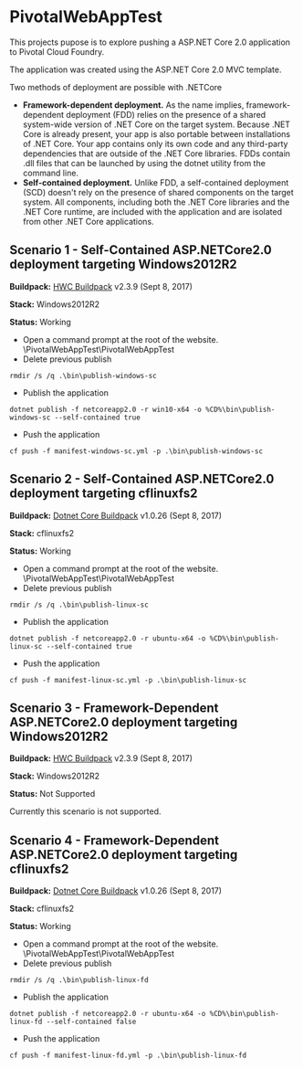 # PivotalWebAppTestThis projects pupose is to explore pushing a ASP.NET Core 2.0 application to Pivotal Cloud Foundry.The application was created using the ASP.NET Core 2.0 MVC template. Two methods of deployment are possible with .NETCore- **Framework-dependent deployment.** As the name implies, framework-dependent deployment (FDD) relies on the presence of a shared system-wide version of .NET Core on the target system. Because .NET Core is already present, your app is also portable between installations of .NET Core. Your app contains only its own code and any third-party dependencies that are outside of the .NET Core libraries. FDDs contain .dll files that can be launched by using the dotnet utility from the command line. - **Self-contained deployment.** Unlike FDD, a self-contained deployment (SCD) doesn't rely on the presence of shared components on the target system. All components, including both the .NET Core libraries and the .NET Core runtime, are included with the application and are isolated from other .NET Core applications.## Scenario 1 - Self-Contained ASP.NETCore2.0 deployment targeting Windows2012R2**Buildpack:** [HWC Buildpack](https://github.com/cloudfoundry/hwc-buildpack/releases) v2.3.9 (Sept 8, 2017)**Stack:** Windows2012R2**Status:** Working- Open a command prompt at the root of the website. \PivotalWebAppTest\PivotalWebAppTest- Delete previous publish```rmdir /s /q .\bin\publish-windows-sc```- Publish the application```dotnet publish -f netcoreapp2.0 -r win10-x64 -o %CD%\bin\publish-windows-sc --self-contained true```- Push the application```cf push -f manifest-windows-sc.yml -p .\bin\publish-windows-sc```## Scenario 2 - Self-Contained ASP.NETCore2.0 deployment targeting cflinuxfs2**Buildpack:** [Dotnet Core Buildpack](https://github.com/cloudfoundry/dotnet-core-buildpack/releases) v1.0.26 (Sept 8, 2017)**Stack:** cflinuxfs2**Status:** Working- Open a command prompt at the root of the website. \PivotalWebAppTest\PivotalWebAppTest- Delete previous publish```rmdir /s /q .\bin\publish-linux-sc```- Publish the application```dotnet publish -f netcoreapp2.0 -r ubuntu-x64 -o %CD%\bin\publish-linux-sc --self-contained true```- Push the application```cf push -f manifest-linux-sc.yml -p .\bin\publish-linux-sc```## Scenario 3 - Framework-Dependent ASP.NETCore2.0 deployment targeting Windows2012R2**Buildpack:** [HWC Buildpack](https://github.com/cloudfoundry/hwc-buildpack/releases) v2.3.9 (Sept 8, 2017)**Stack:** Windows2012R2**Status:** Not SupportedCurrently this scenario is not supported. ## Scenario 4 - Framework-Dependent ASP.NETCore2.0 deployment targeting cflinuxfs2**Buildpack:** [Dotnet Core Buildpack](https://github.com/cloudfoundry/dotnet-core-buildpack/releases) v1.0.26 (Sept 8, 2017)**Stack:** cflinuxfs2**Status:** Working- Open a command prompt at the root of the website. \PivotalWebAppTest\PivotalWebAppTest- Delete previous publish```rmdir /s /q .\bin\publish-linux-fd```- Publish the application```dotnet publish -f netcoreapp2.0 -r ubuntu-x64 -o %CD%\bin\publish-linux-fd --self-contained false```- Push the application```cf push -f manifest-linux-fd.yml -p .\bin\publish-linux-fd```